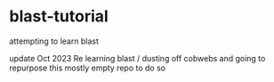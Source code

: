 # blast-tutorial
attempting to learn blast

update Oct 2023 
Re learning blast / dusting off cobwebs and going to repurpose this mostly empty repo to do so
